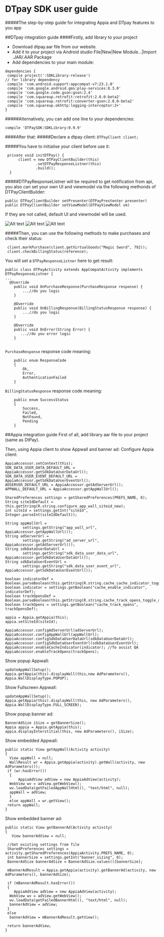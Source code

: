 # DTpay SDK user guide
#####The step-by-step guide for integrating Appia and DTpay features to you app 

##DTpay integration guide
####Firstly, add library to your project 
- Download dtpay.aar file from our website.
- Add it to your project via Android studio File|New|New Module...|Import .JAR/.AAR Package
- Add dependencies to your main module:
```
dependencies {
 compile project(':SDKLibrary-release')
// for library dependency
 compile 'com.android.support:appcompat-v7:23.1.0'
 compile 'com.google.android.gms:play-services:8.3.0'
 compile 'com.google.code.gson:gson:2.4'
 compile 'com.squareup.retrofit:retrofit:2.0.0-beta2'
 compile 'com.squareup.retrofit:converter-gson:2.0.0-beta2'
 compile 'com.squareup.okhttp:logging-interceptor:2+'
}
```

#####Alternatively, you can add one line to your dependencies:

`compile 'DTPaySDK:SDKLibrary:0.9.9'`
 
####After that:
#####Declare a dtpay client:
 `DTPayClient client;`

#####You have to initialise your client before use it:
```
 private void initDTPay() {
      client = new DTPayClientBuilder(this)
              .setDTPayResponseListner(this)
              .build();
  }
```
#####DTPayResponseListner will be required to get notification from api, you also can set your own UI and viewmodel via the following methonds of DTPayClientBuilder:  

 ```
 public DTPayClientBuilder setPresenter(DTPayPrestenter presenter)
 public DTPayClientBuilder setViewModel(DTPayViewModel vm)
 ```
If they are not called, default UI and viewmodel will be used.
 
![Alt text](/snap/1.png?raw=true "default UI")
![Alt text](/snap/2.png?raw=true "default UI")
![Alt text](/snap/3.png?raw=true "default UI")

 
#####Then, you can use the following methods to make purchases and check their status:
```
 client.markPurchase(client.getVirtualGoods("Magic Sword", 792));
 client.checkBillingStatus(reference);
```

You will set a `DTPayResponseListner` here to get result:
```
public class DTPayActivity extends AppCompatActivity implements DTPayResponseListner {
...
  @Override
    public void OnPurchaseResponse(PurchaseResponse response) {
        ...//do you logic
    }

    @Override
    public void OnBillingResponse(BillingStatusResponse response) {
        ...//do you logic
    }

    @Override
    public void OnError(String Error) {
       ...//do you error logic
    }


```
`PurchaseResponse` response code meaning:
```
    public enum ResponseCode
    {
        Ok,
        Error,
        AuthenticationFailed
    }
```

`BillingStatusResponse` response code meaning:
```
    public enum SuccessStatus
    {
        Success,
        Failed,
        NotFound,
        Pending
    }

```

##Appia integration guide
First of all, add library aar file to your project (same as DtPay).

Then, using Appia client to show Appwall and banner ad:
Configure Appia client:
```
AppiaAccessor.setContext(this);
SDK_DATA_USER_DATA_DEFAULT_URL = AppiaAccessor.getSdkDataUserDataUrl();
SDK_DATA_USER_EVENT_DEFAULT_URL = AppiaAccessor.getSdkDataUserEventUrl();
ADSERVER_DEFAULT_URL = AppiaAccessor.getAdServerUrl();
APPWALL_DEFAULT_URL = AppiaAccessor.getAppWallUrl();

SharedPreferences settings = getSharedPreferences(PREFS_NAME, 0);
String siteIdDefault = this.getString(R.string.configure_app_wall_siteid_new);
int siteId = settings.getInt("siteId", Integer.parseInt(siteIdDefault));

String appWallUrl =
        settings.getString("app_wall_url", AppiaAccessor.getAppWallUrl());
String adServerUrl =
        settings.getString("ad_server_url", AppiaAccessor.getAdServerUrl());
String sdkDataUserDataUrl =
        settings.getString("sdk_data_user_data_url", AppiaAccessor.getSdkDataUserDataUrl());
String sdkDataUserEventUrl =
        settings.getString("sdk_data_user_event_url", AppiaAccessor.getSdkDataUserEventUrl());

boolean indicatorDef = Boolean.parseBoolean(this.getString(R.string.cache_cache_indicator_toggle_default));
boolean indicator = settings.getBoolean("cache_enable_indicator", indicatorDef);
boolean trackOpensDef = Boolean.parseBoolean(this.getString(R.string.cache_track_opens_toggle_default));
boolean trackOpens = settings.getBoolean("cache_track_opens", trackOpensDef);

appia = Appia.getAppia(this);
appia.setSiteId(siteId);

AppiaAccessor.configAdServerUrl(adServerUrl);
AppiaAccessor.configAppWallUrl(appWallUrl);
AppiaAccessor.configSdkDataUserDataUrl(sdkDataUserDataUrl);
AppiaAccessor.configSdkDataUserEventUrl(sdkDataUserEventUrl);
AppiaAccessor.enableCacheIndicator(indicator); //To assist QA
AppiaAccessor.enableTrackOpens(trackOpens);
```
 
Show popup Appwall:
```
updateAppWallSetup();
Appia.getAppia(this).displayWall(this,new AdParameters(), Appia.WallDisplayType.POPUP);
``` 
Show Fullscreen Appwall:
```
updateAppWallSetup();
Appia.getAppia(this).displayWall(this, new AdParameters(), Appia.WallDisplayType.FULL_SCREEN);
```
Show popup banner ad:
```
BannerAdSize iSize = getBannerSize();
Appia appia = Appia.getAppia(this);
appia.displayInterstitial(this, new AdParameters(), iSize);
``` 
 
Show embedded Appwall:
```
public static View getAppWall(Activity activity)
{
  View appWall = null;
  WallResult wr = Appia.getAppia(activity).getWall(activity, new AdParameters());
 if (wr.hasError())
  {
      AppiaAdView adView = new AppiaAdView(activity);
  WebView wv = adView.getWebView();
  wv.loadData(getFailedAppWallHtml(), "text/html", null);
  appWall = adView;
  }
  else appWall = wr.getView();
 return appWall;
}
``` 
Show embedded banner ad:
```
public static View getBannerAd(Activity activity)
{  
   View bannerAdView = null;
 
 //Get existing settings from file
 SharedPreferences settings = activity.getSharedPreferences(AppiaActivity.PREFS_NAME, 0);
 int bannerSize = settings.getInt("banner_sizing", 0);
 BannerAdSize bannerAdSize = BannerAdSize.values()[bannerSize];

 mBannerAdResult = Appia.getAppia(activity).getBannerAd(activity, new AdParameters(), bannerAdSize);
 
 if (mBannerAdResult.hasError())
 {
    AppiaAdView adView = new AppiaAdView(activity);
  WebView wv = adView.getWebView();
  wv.loadData(getFailedBannerHtml(), "text/html", null);
  bannerAdView = adView;
 }
 else
  bannerAdView = mBannerAdResult.getView();
 
 return bannerAdView;
}
```
